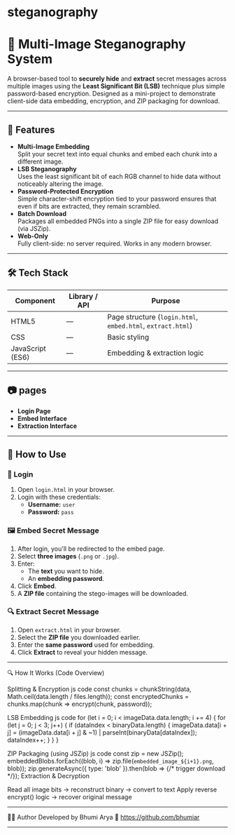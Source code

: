 # steganography
# 🔐 Multi-Image Steganography System

A browser-based tool to **securely hide** and **extract** secret messages across multiple images using the **Least Significant Bit (LSB)** technique plus simple password-based encryption. Designed as a mini-project to demonstrate client-side data embedding, encryption, and ZIP packaging for download.

---

## 🚀 Features

- **Multi-Image Embedding**  
  Split your secret text into equal chunks and embed each chunk into a different image.  
- **LSB Steganography**  
  Uses the least significant bit of each RGB channel to hide data without noticeably altering the image.  
- **Password-Protected Encryption**  
  Simple character-shift encryption tied to your password ensures that even if bits are extracted, they remain scrambled.  
- **Batch Download**  
  Packages all embedded PNGs into a single ZIP file for easy download (via JSZip).  
- **Web-Only**  
  Fully client-side: no server required. Works in any modern browser.

---

## 🛠️ Tech Stack

| Component             | Library / API         | Purpose                                 |
|-----------------------|-----------------------|-----------------------------------------|
| HTML5                 | —                     | Page structure (`login.html`, `embed.html`, `extract.html`) |
| CSS                   | —                     | Basic styling                           |
| JavaScript (ES6)      | —                     | Embedding & extraction logic            |


---

## 📷 pages

- **Login Page**  
- **Embed Interface**  
- **Extraction Interface**  

---

## 🚀 How to Use

### 🔐 Login
1. Open `login.html` in your browser.
2. Login with these credentials:
   - **Username:** `user`
   - **Password:** `pass`

### 🖼️ Embed Secret Message
1. After login, you'll be redirected to the embed page.
2. Select **three images** (`.png` or `.jpg`).
3. Enter:
   - The **text** you want to hide.
   - An **embedding password**.
4. Click **Embed**.
5. A **ZIP file** containing the stego-images will be downloaded.

### 🔍 Extract Secret Message
1. Open `extract.html` in your browser.
2. Select the **ZIP file** you downloaded earlier.
3. Enter the **same password** used for embedding.
4. Click **Extract** to reveal your hidden message.

---

🔍 How It Works (Code Overview)

Splitting & Encryption
js code
const chunks = chunkString(data, Math.ceil(data.length / files.length));
const encryptedChunks = chunks.map(chunk => encrypt(chunk, password));


LSB Embedding
js code
for (let i = 0; i < imageData.data.length; i += 4) {
  for (let j = 0; j < 3; j++) {
    if (dataIndex < binaryData.length) {
      imageData.data[i + j] = (imageData.data[i + j] & ~1) | parseInt(binaryData[dataIndex]);
      dataIndex++;
    }
  }
}


ZIP Packaging (using JSZip)
js code
const zip = new JSZip();
embeddedBlobs.forEach((blob, i) => zip.file(`embedded_image_${i+1}.png`, blob));
zip.generateAsync({ type: 'blob' }).then(blob => {/* trigger download */});
Extraction & Decryption

Read all image bits → reconstruct binary → convert to text
Apply reverse encrypt() logic → recover original message

---

🙋‍♂️ Author
Developed by Bhumi Arya
🔗 https://github.com/bhumiar

---
